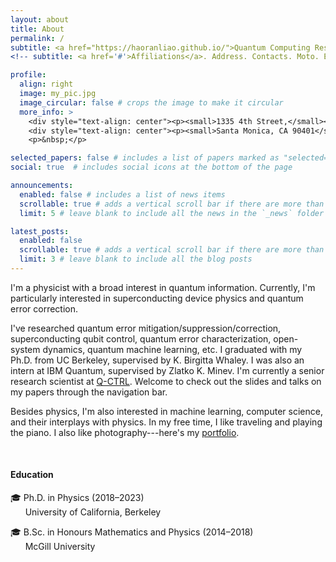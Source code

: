 ```yaml
---
layout: about
title: About
permalink: /
subtitle: <a href="https://haoranliao.github.io/">Quantum Computing Research</a>
<!-- subtitle: <a href='#'>Affiliations</a>. Address. Contacts. Moto. Etc. -->

profile:
  align: right
  image: my_pic.jpg
  image_circular: false # crops the image to make it circular
  more_info: >
    <div style="text-align: center"><p><small>1335 4th Street,</small></p></div>
    <div style="text-align: center"><p><small>Santa Monica, CA 90401</small></p></div>
    <p>&nbsp;</p>

selected_papers: false # includes a list of papers marked as "selected={true}"
social: true  # includes social icons at the bottom of the page

announcements:
  enabled: false # includes a list of news items
  scrollable: true # adds a vertical scroll bar if there are more than 3 news items
  limit: 5 # leave blank to include all the news in the `_news` folder

latest_posts:
  enabled: false
  scrollable: true # adds a vertical scroll bar if there are more than 3 new posts items
  limit: 3 # leave blank to include all the blog posts
---
```


<!--I'm a research scientist at <a href="https://q-ctrl.com/">Q-CTRL</a>, trying to understand what impacts quantum computers can make in the real world, and how they can help physicists.-->

I'm a physicist with a broad interest in quantum information. Currently, I'm particularly interested in superconducting device physics and quantum error correction.

[//]: # (<a href='http://www.cchem.berkeley.edu/kbwgrp/index.php/People/HaoranLiao'>University of California, Berkeley</a>)
I've researched quantum error mitigation/suppression/correction, superconducting qubit control, quantum error characterization, open-system dynamics, quantum machine learning, etc. I graduated with my Ph.D. from UC Berkeley, supervised by K. Birgitta Whaley. I was also an intern at IBM Quantum, supervised by Zlatko K. Minev. I'm currently a senior research scientist at <a href="https://q-ctrl.com/">Q-CTRL</a>. Welcome to check out the slides and talks on my papers through the navigation bar. 

[//]: # ([Research <a href='https://marwahaha.github.io/arxiv-wordcloud/?author=Haoran%20Liao'>word cloud</a>])

Besides physics, I'm also interested in machine learning, computer science, and their interplays with physics.
In my free time, I like traveling and playing the piano. I also like photography---here's my <a href="https://lhr.myportfolio.com/">portfolio</a>.

<!--and <a href="https://500px.com/p/haoranliao?view=photos">500px</a>.-->

<br>
<h4>Education</h4>
🎓 Ph.D. in Physics (2018&ndash;2023) <br>
&nbsp;&nbsp;&nbsp;&nbsp;&nbsp;&nbsp;University of California, Berkeley

🎓 B.Sc. in Honours Mathematics and Physics (2014&ndash;2018) <br>
&nbsp;&nbsp;&nbsp;&nbsp;&nbsp;&nbsp;McGill University


[//]: # (Put your address / P.O. box / other info right below your picture. You can also disable any of these elements by editing `profile` property of the YAML header of your `_pages/about.md`. Edit `_bibliography/papers.bib` and Jekyll will render your [publications page]&#40;/al-folio/publications/&#41; automatically.)



